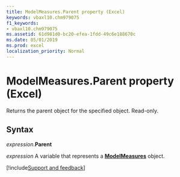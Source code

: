 ```yaml
---
title: ModelMeasures.Parent property (Excel)
keywords: vbaxl10.chm979075
f1_keywords:
- vbaxl10.chm979075
ms.assetid: 61d981d0-bc20-efea-1fdd-49c6e188670c
ms.date: 05/01/2019
ms.prod: excel
localization_priority: Normal
---
```



# ModelMeasures.Parent property (Excel)

Returns the parent object for the specified object. Read-only.


## Syntax

_expression_.**Parent**

_expression_ A variable that represents a **[ModelMeasures](Excel.modelmeasures.md)** object.




[!include[Support and feedback](~/includes/feedback-boilerplate.md)]
